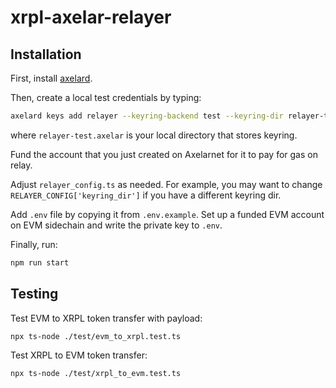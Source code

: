 # xrpl-axelar-relayer

## Installation

First, install [axelard](https://github.com/axelarnetwork/axelar-core).

Then, create a local test credentials by typing:

```bash
axelard keys add relayer --keyring-backend test --keyring-dir relayer-test.axelar
```

where `relayer-test.axelar` is your local directory that stores keyring.

Fund the account that you just created on Axelarnet for it to pay for gas on relay.

Adjust `relayer_config.ts` as needed. For example, you may want to change `RELAYER_CONFIG['keyring_dir']` if you have a different keyring dir.

Add `.env` file by copying it from `.env.example`. Set up a funded EVM account on EVM sidechain and write the private key to `.env`.

Finally, run:

```bash
npm run start
```

## Testing

Test EVM to XRPL token transfer with payload:

```bash
npx ts-node ./test/evm_to_xrpl.test.ts
```

Test XRPL to EVM token transfer:

```bash
npx ts-node ./test/xrpl_to_evm.test.ts
```

